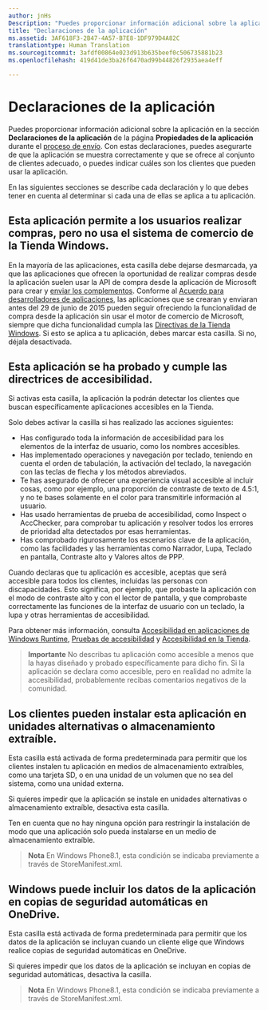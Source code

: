 ```yaml
---
author: jnHs
Description: "Puedes proporcionar información adicional sobre la aplicación en la sección Declaraciones de la aplicación de la página Propiedades de la aplicación durante el proceso de envío."
title: "Declaraciones de la aplicación"
ms.assetid: 3AF618F3-2B47-4A57-B7E8-1DF979D4A82C
translationtype: Human Translation
ms.sourcegitcommit: 3afdf00864e023d913b635beef0c506735881b23
ms.openlocfilehash: 419d41de3ba26f6470ad99b44826f2935aea4eff

---
```


# Declaraciones de la aplicación

Puedes proporcionar información adicional sobre la aplicación en la sección **Declaraciones de la aplicación** de la página **Propiedades de la aplicación** durante el [proceso de envío](app-submissions.md). Con estas declaraciones, puedes asegurarte de que la aplicación se muestra correctamente y que se ofrece al conjunto de clientes adecuado, o puedes indicar cuáles son los clientes que pueden usar la aplicación.

En las siguientes secciones se describe cada declaración y lo que debes tener en cuenta al determinar si cada una de ellas se aplica a tu aplicación.

## Esta aplicación permite a los usuarios realizar compras, pero no usa el sistema de comercio de la Tienda Windows.

En la mayoría de las aplicaciones, esta casilla debe dejarse desmarcada, ya que las aplicaciones que ofrecen la oportunidad de realizar compras desde la aplicación suelen usar la API de compra desde la aplicación de Microsoft para crear y [enviar los complementos](add-on-submissions.md). Conforme al [Acuerdo para desarrolladores de aplicaciones](https://msdn.microsoft.com/library/windows/apps/hh694058), las aplicaciones que se crearan y enviaran antes del 29 de junio de 2015 pueden seguir ofreciendo la funcionalidad de compra desde la aplicación sin usar el motor de comercio de Microsoft, siempre que dicha funcionalidad cumpla las [Directivas de la Tienda Windows](https://msdn.microsoft.com/library/windows/apps/dn764944.aspx#pol_10_8). Si esto se aplica a tu aplicación, debes marcar esta casilla. Si no, déjala desactivada.

## Esta aplicación se ha probado y cumple las directrices de accesibilidad.

Si activas esta casilla, la aplicación la podrán detectar los clientes que buscan específicamente aplicaciones accesibles en la Tienda.

Solo debes activar la casilla si has realizado las acciones siguientes:

-   Has configurado toda la información de accesibilidad para los elementos de la interfaz de usuario, como los nombres accesibles.
-   Has implementado operaciones y navegación por teclado, teniendo en cuenta el orden de tabulación, la activación del teclado, la navegación con las teclas de flecha y los métodos abreviados.
-   Te has asegurado de ofrecer una experiencia visual accesible al incluir cosas, como por ejemplo, una proporción de contraste de texto de 4.5:1, y no te bases solamente en el color para transmitirle información al usuario.
-   Has usado herramientas de prueba de accesibilidad, como Inspect o AccChecker, para comprobar tu aplicación y resolver todos los errores de prioridad alta detectados por esas herramientas.
-   Has comprobado rigurosamente los escenarios clave de la aplicación, como las facilidades y las herramientas como Narrador, Lupa, Teclado en pantalla, Contraste alto y Valores altos de PPP.

Cuando declaras que tu aplicación es accesible, aceptas que será accesible para todos los clientes, incluidas las personas con discapacidades. Esto significa, por ejemplo, que probaste la aplicación con el modo de contraste alto y con el lector de pantalla, y que comprobaste correctamente las funciones de la interfaz de usuario con un teclado, la lupa y otras herramientas de accesibilidad.

Para obtener más información, consulta [Accesibilidad en aplicaciones de Windows Runtime](https://msdn.microsoft.com/library/windows/apps/dn263101), [Pruebas de accesibilidad](https://msdn.microsoft.com/library/windows/apps/mt297664) y [Accesibilidad en la Tienda](https://msdn.microsoft.com/library/windows/apps/mt297663).

> **Importante** No describas tu aplicación como accesible a menos que la hayas diseñado y probado específicamente para dicho fin. Si la aplicación se declara como accesible, pero en realidad no admite la accesibilidad, probablemente recibas comentarios negativos de la comunidad.

## Los clientes pueden instalar esta aplicación en unidades alternativas o almacenamiento extraíble.

Esta casilla está activada de forma predeterminada para permitir que los clientes instalen tu aplicación en medios de almacenamiento extraíbles, como una tarjeta SD, o en una unidad de un volumen que no sea del sistema, como una unidad externa.

Si quieres impedir que la aplicación se instale en unidades alternativas o almacenamiento extraíble, desactiva esta casilla.

Ten en cuenta que no hay ninguna opción para restringir la instalación de modo que una aplicación solo pueda instalarse en un medio de almacenamiento extraíble.

> **Nota** En Windows Phone8.1, esta condición se indicaba previamente a través de StoreManifest.xml.

## Windows puede incluir los datos de la aplicación en copias de seguridad automáticas en OneDrive.

Esta casilla está activada de forma predeterminada para permitir que los datos de la aplicación se incluyan cuando un cliente elige que Windows realice copias de seguridad automáticas en OneDrive.

Si quieres impedir que los datos de la aplicación se incluyan en copias de seguridad automáticas, desactiva la casilla.

> **Nota** En Windows Phone8.1, esta condición se indicaba previamente a través de StoreManifest.xml.

 

 

 







<!--HONumber=Aug16_HO3-->


